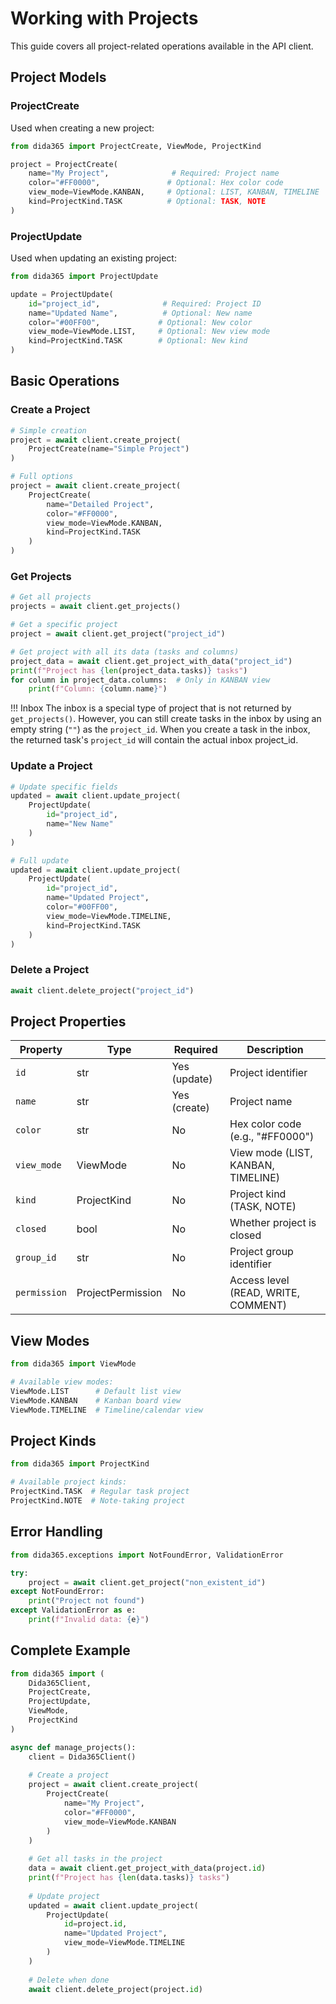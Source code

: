 # Working with Projects

This guide covers all project-related operations available in the API client.

## Project Models

### ProjectCreate
Used when creating a new project:

```python
from dida365 import ProjectCreate, ViewMode, ProjectKind

project = ProjectCreate(
    name="My Project",              # Required: Project name
    color="#FF0000",               # Optional: Hex color code
    view_mode=ViewMode.KANBAN,     # Optional: LIST, KANBAN, TIMELINE
    kind=ProjectKind.TASK          # Optional: TASK, NOTE
)
```

### ProjectUpdate
Used when updating an existing project:

```python
from dida365 import ProjectUpdate

update = ProjectUpdate(
    id="project_id",              # Required: Project ID
    name="Updated Name",          # Optional: New name
    color="#00FF00",             # Optional: New color
    view_mode=ViewMode.LIST,     # Optional: New view mode
    kind=ProjectKind.TASK        # Optional: New kind
)
```

## Basic Operations

### Create a Project

```python
# Simple creation
project = await client.create_project(
    ProjectCreate(name="Simple Project")
)

# Full options
project = await client.create_project(
    ProjectCreate(
        name="Detailed Project",
        color="#FF0000",
        view_mode=ViewMode.KANBAN,
        kind=ProjectKind.TASK
    )
)
```

### Get Projects

```python
# Get all projects
projects = await client.get_projects()

# Get a specific project
project = await client.get_project("project_id")

# Get project with all its data (tasks and columns)
project_data = await client.get_project_with_data("project_id")
print(f"Project has {len(project_data.tasks)} tasks")
for column in project_data.columns:  # Only in KANBAN view
    print(f"Column: {column.name}")
```


!!! Inbox
    The inbox is a special type of project that is not returned by `get_projects()`. However, you can still create tasks in the inbox by using an empty string (`""`) as the `project_id`. When you create a task in the inbox, the returned task's `project_id` will contain the actual inbox project_id.



### Update a Project

```python
# Update specific fields
updated = await client.update_project(
    ProjectUpdate(
        id="project_id",
        name="New Name"
    )
)

# Full update
updated = await client.update_project(
    ProjectUpdate(
        id="project_id",
        name="Updated Project",
        color="#00FF00",
        view_mode=ViewMode.TIMELINE,
        kind=ProjectKind.TASK
    )
)
```

### Delete a Project

```python
await client.delete_project("project_id")
```

## Project Properties

| Property | Type | Required | Description |
|----------|------|----------|-------------|
| `id` | str | Yes (update) | Project identifier |
| `name` | str | Yes (create) | Project name |
| `color` | str | No | Hex color code (e.g., "#FF0000") |
| `view_mode` | ViewMode | No | View mode (LIST, KANBAN, TIMELINE) |
| `kind` | ProjectKind | No | Project kind (TASK, NOTE) |
| `closed` | bool | No | Whether project is closed |
| `group_id` | str | No | Project group identifier |
| `permission` | ProjectPermission | No | Access level (READ, WRITE, COMMENT) |

## View Modes

```python
from dida365 import ViewMode

# Available view modes:
ViewMode.LIST      # Default list view
ViewMode.KANBAN    # Kanban board view
ViewMode.TIMELINE  # Timeline/calendar view
```

## Project Kinds

```python
from dida365 import ProjectKind

# Available project kinds:
ProjectKind.TASK  # Regular task project
ProjectKind.NOTE  # Note-taking project
```

## Error Handling

```python
from dida365.exceptions import NotFoundError, ValidationError

try:
    project = await client.get_project("non_existent_id")
except NotFoundError:
    print("Project not found")
except ValidationError as e:
    print(f"Invalid data: {e}")
```

## Complete Example

```python
from dida365 import (
    Dida365Client,
    ProjectCreate,
    ProjectUpdate,
    ViewMode,
    ProjectKind
)

async def manage_projects():
    client = Dida365Client()
    
    # Create a project
    project = await client.create_project(
        ProjectCreate(
            name="My Project",
            color="#FF0000",
            view_mode=ViewMode.KANBAN
        )
    )
    
    # Get all tasks in the project
    data = await client.get_project_with_data(project.id)
    print(f"Project has {len(data.tasks)} tasks")
    
    # Update project
    updated = await client.update_project(
        ProjectUpdate(
            id=project.id,
            name="Updated Project",
            view_mode=ViewMode.TIMELINE
        )
    )
    
    # Delete when done
    await client.delete_project(project.id)
``` 